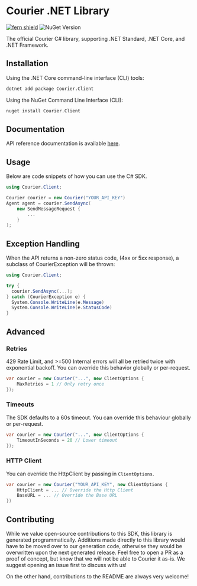 # Courier .NET Library

[![fern shield](https://img.shields.io/badge/%F0%9F%8C%BF-SDK%20generated%20by%20Fern-brightgreen)](https://github.com/fern-api/fern)
![NuGet Version](https://img.shields.io/nuget/v/Courier.Client)


The official Courier C# library, supporting .NET Standard, .NET Core, and .NET Framework.

## Installation

Using the .NET Core command-line interface (CLI) tools:

```sh
dotnet add package Courier.Client
```

Using the NuGet Command Line Interface (CLI):

```sh
nuget install Courier.Client
```

## Documentation

API reference documentation is available [here](https://courier.com/docs/rest).

## Usage

Below are code snippets of how you can use the C# SDK.

```csharp
using Courier.Client;

Courier courier = new Courier("YOUR_API_KEY")
Agent agent = courier.SendAsync(
    new SendMessageRequest {
        ...
    }
);
```

## Exception Handling
When the API returns a non-zero status code, (4xx or 5xx response),
a subclass of CourierException will be thrown:

```csharp
using Courier.Client;

try {
  courier.SendAsync(...);
} catch (CourierException e) {
  System.Console.WriteLine(e.Message)
  System.Console.WriteLine(e.StatusCode)
}
```

## Advanced

### Retries
429 Rate Limit, and >=500 Internal errors will all be
retried twice with exponential backoff. You can override this behavior
globally or per-request.

```csharp
var courier = new Courier("...", new ClientOptions {
    MaxRetries = 1 // Only retry once
});
```

### Timeouts
The SDK defaults to a 60s timeout. You can override this behaviour
globally or per-request.

```csharp
var courier = new Courier("...", new ClientOptions {
    TimeoutInSeconds = 20 // Lower timeout
});
```

### HTTP Client
You can override the HttpClient by passing in `ClientOptions`.

```csharp
var courier = new Courier("YOUR_API_KEY", new ClientOptions {
    HttpClient = ... // Override the Http Client
    BaseURL = ... // Override the Base URL
})
```

## Contributing
While we value open-source contributions to this SDK, this library
is generated programmatically. Additions made directly to this library
would have to be moved over to our generation code, otherwise they would
be overwritten upon the next generated release. Feel free to open a PR as a
proof of concept, but know that we will not be able to Courier it as-is.
We suggest opening an issue first to discuss with us!

On the other hand, contributions to the README are always very welcome!

